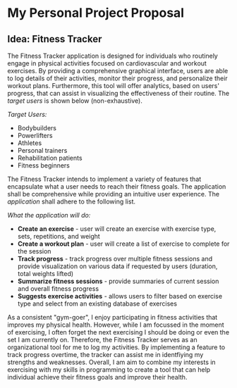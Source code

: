 # My Personal Project Proposal

## Idea: Fitness Tracker

The Fitness Tracker application is designed for individuals who routinely engage in physical activities focused on cardiovascular and workout exercises. By providing a comprehensive graphical interface, users are able to log details of their activities, monitor their progress, and personalize their workout plans. Furthermore, this tool will offer analytics, based on users' progress, that can assist in visualizing the effectiveness of their routine. The *target users* is shown below (non-exhaustive).

*Target Users:*
- Bodybuilders
- Powerlifters
- Athletes
- Personal trainers
- Rehabilitation patients
- Fitness beginners

The Fitness Tracker intends to implement a variety of features that encapsulate what a user needs to reach their fitness goals. The application shall be comprehensive while providing an intuitive user experience. The *application* shall adhere to the following list.

*What the application will do:*
- **Create an exercise** - user will create an exercise with exercise type, sets, repetitions, and weight
- **Create a workout plan** - user will create a list of exercise to complete for the session
- **Track progress** - track progress over multiple fitness sessions and provide visualization on various data if requested by users (duration, total weights lifted)
- **Summarize fitness sessions** - provide summaries of current session and overall fitness progress
- **Suggests exercise activities** - allows users to filter based on exercise type and select from an existing database of exercises

As a consistent "gym-goer", I enjoy participating in fitness activities that improves my physical health. However, while I am focussed in the moment of exercising, I often forget the next exercising I should be doing or even the set I am currently on. Therefore, the Fitness Tracker serves as an organizational tool for me to log my activities. By implementing a feature to track progress overtime, the tracker can assist me in identfiying my strengths and weaknesses. Overall, I am aim to combine my interests in exercising with my skills in programming to create a tool that can help individual achieve their fitness goals and improve their health.


